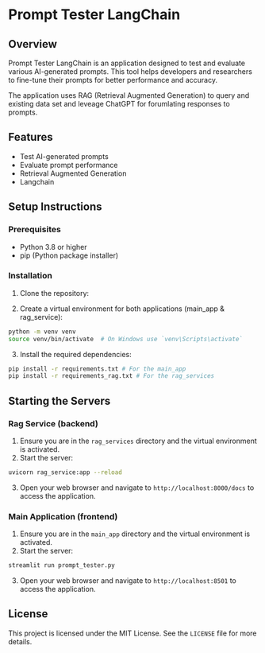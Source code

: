 # Prompt Tester LangChain

## Overview

Prompt Tester LangChain is an application designed to test and evaluate various AI-generated prompts. This tool helps developers and researchers to fine-tune their prompts for better performance and accuracy.

The application uses RAG (Retrieval Augmented Generation) to query and existing data set and leveage ChatGPT for forumlating responses to prompts.

## Features

- Test AI-generated prompts
- Evaluate prompt performance
- Retrieval Augmented Generation
- Langchain

## Setup Instructions

### Prerequisites

- Python 3.8 or higher
- pip (Python package installer)

### Installation

1. Clone the repository:

2. Create a virtual environment for both applications (main_app & rag_service):

```bash
python -m venv venv
source venv/bin/activate  # On Windows use `venv\Scripts\activate`
```

3. Install the required dependencies:

```bash
pip install -r requirements.txt # For the main_app
pip install -r requirements_rag.txt # For the rag_services
```

## Starting the Servers

### Rag Service (backend)

1. Ensure you are in the `rag_services` directory and the virtual environment is activated.
2. Start the server:

```bash
uvicorn rag_service:app --reload
```

3. Open your web browser and navigate to `http://localhost:8000/docs` to access the application.

### Main Application (frontend)

1. Ensure you are in the `main_app` directory and the virtual environment is activated.
2. Start the server:

```bash
streamlit run prompt_tester.py
```

3. Open your web browser and navigate to `http://localhost:8501` to access the application.

## License

This project is licensed under the MIT License. See the `LICENSE` file for more details.
